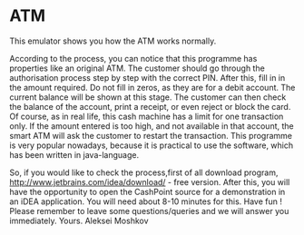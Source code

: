 # ATM
This emulator shows you how the ATM works normally.

According to the process, you can notice that this programme has properties like an original ATM. 
 The customer should go through the authorisation process step by step with the correct PIN. 
 After this, fill in in the amount required. Do not fill in zeros, as they are for a debit account. 
 The current balance will be shown at this stage.
 The customer can then check the balance of the account, print a receipt, or even reject or block the card. 
 Of course, as in real life, this cash machine has a limit for one transaction only. 
 If the amount entered is too high, and not available in that account, the smart ATM will ask the customer to restart the transaction.
 This programme is very popular nowadays, because it is practical to use the software, which has been written in java-language.

 So, if you would like to check the process,first of all download program, http://www.jetbrains.com/idea/download/ - free version.
 After this, you will have the opportunity to open the CashPoint source for a demonstration in an iDEA application.
 You will need about 8-10 minutes for this. 
 Have fun !
 Please remember to leave some questions/queries and we will answer you immediately.
 Yours.
Aleksei Moshkov
